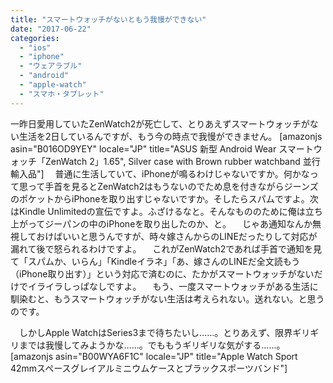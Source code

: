 ```yaml
---
title: "スマートウォッチがないともう我慢ができない"
date: "2017-06-22"
categories: 
  - "ios"
  - "iphone"
  - "ウェアラブル"
  - "android"
  - "apple-watch"
  - "スマホ・タブレット"
---
```


一昨日愛用していたZenWatch2が死亡して、とりあえずスマートウォッチがない生活を2日しているんですが、もう今の時点で我慢ができません。 \[amazonjs asin="B016OD9YEY" locale="JP" title="ASUS 新型 Android Wear スマートウォッチ「ZenWatch 2」1.65", Silver case with Brown rubber watchband 並行輸入品"\] 　普通に生活していて、iPhoneが鳴るわけじゃないですか。何かなって思って手首を見るとZenWatch2はもうないのでため息を付きながらジーンズのポケットからiPhoneを取り出すじゃないですか。そしたらスパムですよ。次はKindle Unlimitedの宣伝ですよ。ふざけるなと。そんなもののために俺は立ち上がってジーパンの中のiPhoneを取り出したのか、と。 　じゃあ通知なんか無視しておけばいいと思うんですが、時々嫁さんからのLINEだったりして対応が漏れて後で怒られるわけですよ。 　これがZenWatch2であれば手首で通知を見て「スパムか、いらん」「Kindleイラネ」「あ、嫁さんのLINEだ全文読もう（iPhone取り出す）」という対応で済むのに、たかがスマートウォッチがないだけでイライラしっぱなしですよ。 　もう、一度スマートウォッチがある生活に馴染むと、もうスマートウォッチがない生活は考えられない。送れない。と思うのです。

　しかしApple WatchはSeries3まで待ちたいし……。とりあえず、限界ギリギリまでは我慢してみようかな……。でももうギリギリな気がする……。 \[amazonjs asin="B00WYA6F1C" locale="JP" title="Apple Watch Sport 42mmスペースグレイアルミニウムケースとブラックスポーツバンド"\]
